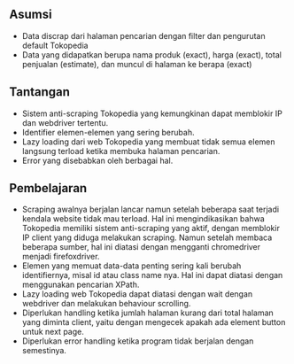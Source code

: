 ## Asumsi
- Data discrap dari halaman pencarian dengan filter dan pengurutan default Tokopedia
- Data yang didapatkan berupa nama produk (exact), harga (exact), total penjualan (estimate), dan muncul di halaman ke berapa (exact)

## Tantangan
- Sistem anti-scraping Tokopedia yang kemungkinan dapat memblokir IP dan webdriver tertentu.
- Identifier elemen-elemen yang sering berubah.
- Lazy loading dari web Tokopedia yang membuat tidak semua elemen langsung terload ketika membuka halaman pencarian.
- Error yang disebabkan oleh berbagai hal.

## Pembelajaran
- Scraping awalnya berjalan lancar namun setelah beberapa saat terjadi kendala website tidak mau terload. Hal ini mengindikasikan bahwa Tokopedia memiliki sistem anti-scraping yang aktif, dengan memblokir IP client yang diduga melakukan scraping. Namun setelah membaca beberapa sumber, hal ini diatasi dengan mengganti chromedriver menjadi firefoxdriver.
- Elemen yang memuat data-data penting sering kali berubah identifiernya, misal id atau class name nya. Hal ini dapat diatasi dengan menggunakan pencarian XPath.
- Lazy loading web Tokopedia dapat diatasi dengan wait dengan webdriver dan melakukan behaviour scrolling.
- Diperlukan handling ketika jumlah halaman kurang dari total halaman yang diminta client, yaitu dengan mengecek apakah ada element button untuk next page.
- Diperlukan error handling ketika program tidak berjalan dengan semestinya.
